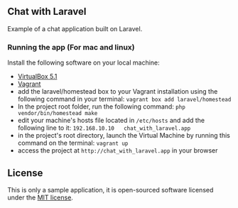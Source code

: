 ## Chat with Laravel
Example of a chat application built on Laravel.

### Running the app (For mac and linux)
Install the following software on your local machine:
- [VirtualBox 5.1](https://www.virtualbox.org/wiki/Downloads)
- [Vagrant](https://www.vagrantup.com/downloads.html)
- add the laravel/homestead box to your Vagrant installation using the following command in your terminal:
```vagrant box add laravel/homestead```
- In the project root folder, run the following command: 
```php vendor/bin/homestead make```
- edit your machine's hosts file located in ```/etc/hosts``` and add the following line to it:
```192.168.10.10   chat_with_laravel.app```
- in the project's root directory, launch the Virtual Machine by running this command on the terminal:
```vagrant up```
- access the project at ```http://chat_with_laravel.app``` in your browser

## License
This is only a sample application, it is open-sourced software licensed under the [MIT license](http://opensource.org/licenses/MIT).
